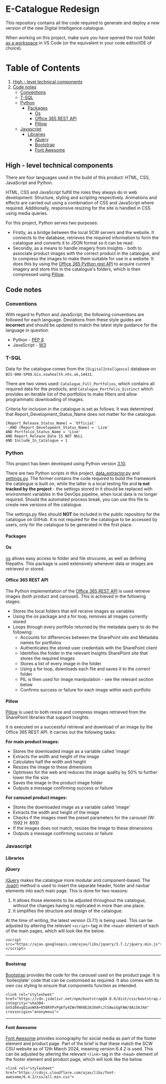 # E-Catalogue Redesign
This repository contains all the code required to generate and deploy a new version of the new Digital Intelligence catalogue.

When working on this project, make sure you have opened the root folder [as a workspace](https://code.visualstudio.com/docs/editor/workspaces) in VS Code (or the equivalent in your code editor/IDE of choice).

# Table of Contents
1. [High - level technical components](#high-level-technical-components)
2. [Code notes](#code-notes)
    + [Conventions](#conventions)
    + [T-SQL](#tsql)
    + [Python](#python)
        - [Packages](#python-packages)
            + [Os](#Os)
            + [Office 365 REST API](#office365-rest)
            + [Pillow](#pillow)
    + [Javascript](#javascript)
        - [Libraries](#javascript-libraries)
            + [jQuery](#jquery)
            + [Bootstrap](#bootstrap)
            + [Font Awesome](#font-awesome)

## High - level technical components <a name="high-level-technical-components"></a>
There are four languages used in the build of this product: HTML, CSS, JavaScript and Python.

HTML, CSS and JavaScript fulfill the roles they always do in web development: Structure, styling and scripting respectively. Animations and effects are carried out using a combination of CSS and JavaScript where required. Additionally, responsive resizing for the site is handled in CSS using media queries.

For this project, Python serves two purposes: 
+ Firstly, as a bridge between the local SCW servers and the website. It connects to the database, retrieves the required information to form the catalogue and converts it to JSON format so it can be read.
+ Secondly, as a means to handle imagery from Insights - both to associate product images with the correct product in the catalogue, and to compress the images to make them suitable for use in a website. It does this by using the [Office 365 Python rest API](https://github.com/vgrem/Office365-REST-Python-Client) to acquire current imagery and store this in the catalogue's folders, which is then compressed using [Pillow](https://pillow.readthedocs.io/en/stable/).

## Code notes <a name="code-notes"></a>

### Conventions <a name="conventions"></a>
With regard to Python and JavaScript, the following conventions are followed for each language. Deviations from these style guides are **incorrect** and should be updated to match the latest style guidance for the language in question.

+ Python - [PEP 8](https://peps.python.org/pep-0008/) 
+ JavaScript - [W3](https://developer.mozilla.org/en-US/docs/MDN/Writing_guidelines/Writing_style_guide/Code_style_guide/JavaScript)

### T-SQL <a name="tsql"></a>
Data for the catalogue comes from the `[DigitalIntellgence]` database on `BIS-000-SP08.bis.xswhealth.nhs.uk,14431`.

There are two views used: `Catalogue_Full_Portfolios`, which contains all required data for the products, and `Catalogue_Portfolio_Distinct` which provides an iterable list of the portfolios to make filters and allow programmatic downloading of images.

Criteria for inclusion in the catalogue is set as follows. It was determined that Report_Development_Status_Name does not matter for the catalogue.

```
[Report_Release_Status_Name] = 'Official' 
--AND [Report_Development_Status_Name] = 'Live' 
AND Portfolio_Status_Name = 'Live' 
AND Report_Release_Date IS NOT NULL
AND Include_In_Catalogue = 1
```

### Python <a name="python"></a>
This project has been developed using Python version [3.10](https://www.python.org/downloads/release/python-3100/).

There are two Python scripts in this project, [data_extractor.py](./assets/scripts/data_extractor.py) and [settings.py](./assets/scripts/settings.py). The former contains the code required to build the framework the catalogue is built on, while the latter is a local testing file and **is not tracked by the project** - the settings stored in it should be replaced with environment variables in the DevOps pipeline, when local data is no longer required. Should the automated process break, you can use this file to create new versions of the catalogue.

The settings.py files should **NOT** be included in the public repository for the catalogue on GitHub. It is not required for the catalogue to be accessed by users, only for the catalogue to be generated in the first place.

#### **Packages** <a name="python-packages"></a>

#### Os <a name="os"></a>
[os](https://docs.python.org/3/library/os.html) allows easy access to folder and file strucures, as well as defining filepaths. This package is used extensively whenever data or images are retrieved or stored.

#### Office 365 REST API <a name="office365-rest"></a>
The Python implementation of the [Office 365 REST API](https://github.com/vgrem/Office365-REST-Python-Client) is used retrieve images (both product and carousel). This is achieved in the following stages:

+ Stores the local folders that will receive images as variables
+ Using the *os* package and a for loop, removes all images currently stored
+ Loops through every portfolio returned by the metadata query to do the following:
    - Accounts for differences between the SharePoint site and Metadata names for portfolios
    - Authenticates the stored user credentials with the SharePoint client
    - Identifies the folder in the relevant Insights SharePoint site that stores the required images
    - Stores a list of every image in the folder
    - Using a for loop, downloads each file and saves it to the correct folder
    - PIL is then used for image manipulation - see the relevant section below
    - Confirms success or failure for each image within each portfolio

#### Pillow <a name="pillow"></a>
[Pillow](https://pillow.readthedocs.io/en/stable/) is used to both resize and compress images retrieved from the SharePoint libraries that support Insights.

It is executed on a successful retrieval and download of an image by the Office 365 REST API. It carries out the following tasks:

**For main product images:**
+ Stores the downloaded image as a variable called 'image'
+ Extracts the width and height of the image
+ Calculates half the width and height
+ Resizes the image to these dimensions
+ Optimises for the web and reduces the image quality by 50% to further lower the file size
+ Saves the image in the product image folder
+ Outputs a message confirming success or failure

**For carousel product images:**
+ Stores the downloaded image as a variable called 'image'
+ Extracts the width and height of the image
+ Checks if the images meet the preset parameters for the carousel (W: 1592 H: 893)
+ If the images does not match, resizes the image to these dimensions
+ Outputs a message confirming success or failure

### Javascript <a name="javascript"></a>

#### **Libraries** <a name="javascript-libraries"></a>

#### jQuery <a name="jquery"></a>
[jQuery](https://jquery.com/) makes the catalogue more modular and component-based. The [.load()](https://api.jquery.com/load/) method is used to insert the separate header, footer and navbar elements into each main page. This is done for two reasons:

1. It allows those elements to be adjusted throughout the catalogue, without the changes having to replicated in more than one place.
2. It simplifies the structure and design of the catalogue.

At the time of writing, the latest version (3.7.1) is being used. This can be adjusted by altering the relevant `<script>` tag in the `<head>` element of each of the main pages, which will look like the below.

```
<script src="https://ajax.googleapis.com/ajax/libs/jquery/3.7.1/jquery.min.js"></script>
```
---
#### Bootstrap <a name="bootstrap"></a>
[Bootstrap](https://getbootstrap.com/) provides the code for the carousel used on the product page. It is 'boilerplate' code that can be customised as required. It also comes with its own css styling to ensure that components function as intended.

```
<link rel="stylesheet" href="https://cdn.jsdelivr.net/npm/bootstrap@4.0.0/dist/css/bootstrap.min.css" integrity="sha384-Gn5384xqQ1aoWXA+058RXPxPg6fy4IWvTNh0E263XmFcJlSAwiGgFAW/dAiS6JXm" crossorigin="anonymous">
```

---
#### Font Awesome <a name="font-awesome"></a>
[Font Awesome](https://fontawesome.com/) provides iconography for social media as part of the footer element and product page. Part of the brief is that these match the SCW CSU website as of 12th March 2024, meaning version 6.4.2 is used. This can be adjusted by altering the relevant `<link>` tag in the `<head>` element of the footer element and product page, which will look like the below.

```
<link rel="stylesheet" href="https://cdnjs.cloudflare.com/ajax/libs/font-awesome/6.4.2/css/all.min.css">
```